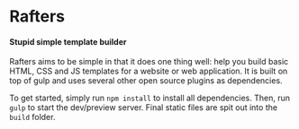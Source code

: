 # Rafters
#### Stupid simple template builder

Rafters aims to be simple in that it does one thing well: help you build basic HTML, CSS and JS templates for a website or web application. It is built on top of gulp and uses several other open source plugins as dependencies.

To get started, simply run `npm install` to install all dependencies. Then, run `gulp` to start the dev/preview server. Final static files are spit out into the `build` folder. 
